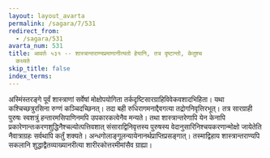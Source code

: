 ```yaml
---
layout: layout_avarta
permalink: /sagara/7/531
redirect_from:
  - /sagara/531
avarta_num: 531
title: आवर्तः ५३१ -- शास्त्रान्तराण्यप्रमाणानीत्यतो हेयानि, तत्र दृष्टान्तो, केतुश्च
  कथ्यते
skip_title: false
index_terms: 
---
```


अस्मिंस्तरङ्गे पूर्वं शास्त्राणां सर्वेषां मोक्षोपयोगिता तर्कदृष्टिसारग्राहिविवेकवशादभिहिता। यथा कश्चिच्छत्रुरसिना रुग्णं कञ्चिदच्छिनत्। तदा
बही रुधिरागमनाद्दैवगत्या तद्रोगनिवृत्तिरभूत्। तत्र सारग्राही पुरुषः स्वशत्रुं
हन्तारमसिपाणिनमपि उपकारकत्वेनैव मन्यते। तथा शास्त्रान्तरेणापि येन
केनापि प्रकारेणान्तःकरणशुद्धिनैश्चल्योत्पत्तिवशात् संसाराद्विनिवृत्तस्य पुरुषस्य
वेदानुसारिनिश्चयकरणान्मोक्षो जायेतेति नैवात्राग्रहः सर्वथापि कर्तुं शक्यते।
अन्धगोलाङ्गूलन्यायेनानर्थप्राप्तिप्रसङ्गात्। तस्माद्विहाय शास्त्रान्तराण्यपि
सकलानि शुद्धाद्वैतव्याख्यानरीत्या शारीरकोत्तरमीमांसैव ग्राह्या।

